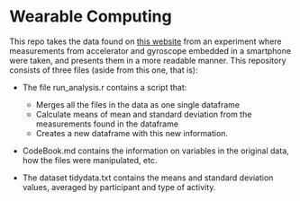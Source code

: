 # Wearable Computing

This repo takes the data found on [this website](https://archive.ics.uci.edu/dataset/240/human+activity+recognition+using+smartphones) from an experiment where measurements from accelerator and gyroscope embedded in a smartphone were taken, and presents them in a more readable manner.
This repository consists of three files (aside from this one, that is):

- The file run_analysis.r contains a script that:
  - Merges all the files in the data as one single dataframe
  - Calculate means of mean and standard deviation from the measurements found in the dataframe
  - Creates a new dataframe with this new information.
    
- CodeBook.md contains the information on variables in the original data, how the files were manipulated, etc.

- The dataset tidydata.txt contains the means and standard deviation values, averaged by participant and type of activity.
